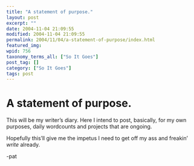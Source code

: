 ```yaml
---
title: "A statement of purpose."
layout: post
excerpt: ""
date: 2004-11-04 21:09:55
modified: 2004-11-04 21:09:55
permalink: 2004/11/04/a-statement-of-purpose/index.html
featured_img: 
wpid: 756
taxonomy_terms_all: ["So It Goes"]
post_tag: []
category: ["So It Goes"]
tags: post
---
```


# A statement of purpose.

This will be my writer’s diary. Here I intend to post, basically, for my own purposes, daily wordcounts and projects that are ongoing.

Hopefully this’ll give me the impetus I need to get off my ass and freakin’ *write* already.

-pat